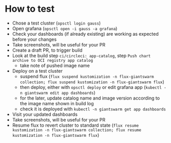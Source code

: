 # How to test

* Chose a test cluster (`opsctl login gauss`)
* Open grafana (`opsctl open -i gauss -a grafana`)
* Check your dashboards (if already existing) are working as expected before your changes
* Take screenshots, will be useful for your PR
* Create a draft PR, to trigger build
* Look at the build step `ci/circleci: app-catalog`, step `Push chart archive to OCI registry app catalog`
    * take note of pushed image name
* Deploy on a test cluster
    * suspend flux (`flux suspend kustomization -n flux-giantswarm collection; flux suspend kustomization -n flux-giantswarm flux`)
    * then deploy, either with `opsctl deploy` or edit grafana app (`kubectl -n giantswarm edit app dashboards`)
    * for the later, update catalog name and image version according to the image name shown in build log
    * check it is deployed with `kubectl -n giantswarm get app dashboards`
* Visit your updated dashboards
* Take screenshots, will be useful for your PR
* Resume flux to revert cluster to standard state (`flux resume kustomization -n flux-giantswarm collection; flux resume kustomization -n flux-giantswarm flux`)
